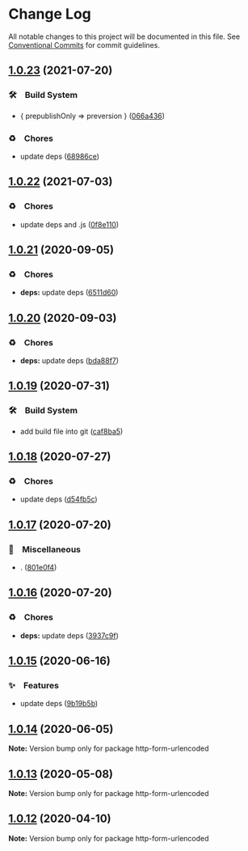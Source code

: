 # Change Log

All notable changes to this project will be documented in this file.
See [Conventional Commits](https://conventionalcommits.org) for commit guidelines.

## [1.0.23](https://github.com/bluelovers/ws-rest/compare/http-form-urlencoded@1.0.22...http-form-urlencoded@1.0.23) (2021-07-20)


### 🛠　Build System

* { prepublishOnly => preversion } ([066a436](https://github.com/bluelovers/ws-rest/commit/066a436fe76af13484a2cad9ae331c127972945c))


### ♻️　Chores

* update deps ([68986ce](https://github.com/bluelovers/ws-rest/commit/68986ce8de13196e16245bb1e7f2d0d93ad17382))





## [1.0.22](https://github.com/bluelovers/ws-rest/compare/http-form-urlencoded@1.0.21...http-form-urlencoded@1.0.22) (2021-07-03)


### ♻️　Chores

* update deps and .js ([0f8e110](https://github.com/bluelovers/ws-rest/commit/0f8e11034efcbb341219c706e731a851c881b8bf))





## [1.0.21](https://github.com/bluelovers/ws-rest/compare/http-form-urlencoded@1.0.20...http-form-urlencoded@1.0.21) (2020-09-05)


### ♻️　Chores

* **deps:** update deps ([6511d60](https://github.com/bluelovers/ws-rest/commit/6511d604823c48f1b7f2e83b5a6ea203bd285492))





## [1.0.20](https://github.com/bluelovers/ws-rest/compare/http-form-urlencoded@1.0.19...http-form-urlencoded@1.0.20) (2020-09-03)


### ♻️　Chores

* **deps:** update deps ([bda88f7](https://github.com/bluelovers/ws-rest/commit/bda88f7b9dd10e80929deb623e3f4941655e7c5b))





## [1.0.19](https://github.com/bluelovers/ws-rest/compare/http-form-urlencoded@1.0.18...http-form-urlencoded@1.0.19) (2020-07-31)


### 🛠　Build System

* add build file into git ([caf8ba5](https://github.com/bluelovers/ws-rest/commit/caf8ba5fc11fb02b76fa845cff137922378d6e46))





## [1.0.18](https://github.com/bluelovers/ws-rest/compare/http-form-urlencoded@1.0.17...http-form-urlencoded@1.0.18) (2020-07-27)


### ♻️　Chores

* update deps ([d54fb5c](https://github.com/bluelovers/ws-rest/commit/d54fb5c59e826013ee28bb953bd0e6e98d4c572e))





## [1.0.17](https://github.com/bluelovers/ws-rest/compare/http-form-urlencoded@1.0.16...http-form-urlencoded@1.0.17) (2020-07-20)


### 🔖　Miscellaneous

* . ([801e0f4](https://github.com/bluelovers/ws-rest/commit/801e0f4ff7bd29c81e67934636f57e57d0d01c74))





## [1.0.16](https://github.com/bluelovers/ws-rest/compare/http-form-urlencoded@1.0.15...http-form-urlencoded@1.0.16) (2020-07-20)


### ♻️　Chores

* **deps:** update deps ([3937c9f](https://github.com/bluelovers/ws-rest/commit/3937c9f90040c4804c841bcb40fbe90e9654a652))





## [1.0.15](https://github.com/bluelovers/ws-rest/compare/http-form-urlencoded@1.0.14...http-form-urlencoded@1.0.15) (2020-06-16)


### ✨　Features

*  update deps ([9b19b5b](https://github.com/bluelovers/ws-rest/commit/9b19b5bf40d40a9761fc01fe7daa630fcf4df1e8))





## [1.0.14](https://github.com/bluelovers/ws-rest/compare/http-form-urlencoded@1.0.13...http-form-urlencoded@1.0.14) (2020-06-05)

**Note:** Version bump only for package http-form-urlencoded





## [1.0.13](https://github.com/bluelovers/ws-rest/compare/http-form-urlencoded@1.0.12...http-form-urlencoded@1.0.13) (2020-05-08)

**Note:** Version bump only for package http-form-urlencoded





## [1.0.12](https://github.com/bluelovers/ws-rest/compare/http-form-urlencoded@1.0.11...http-form-urlencoded@1.0.12) (2020-04-10)

**Note:** Version bump only for package http-form-urlencoded
